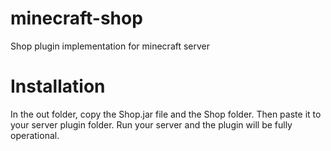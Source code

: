 # minecraft-shop
Shop plugin implementation for minecraft server

# Installation
In the out folder, copy the Shop.jar file and the Shop folder. Then paste it to your server plugin folder. Run your server and the plugin will be fully operational.
